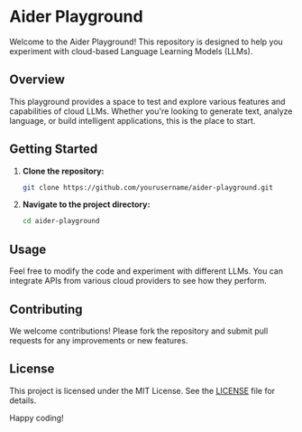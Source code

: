 # Aider Playground

Welcome to the Aider Playground! This repository is designed to help you experiment with cloud-based Language Learning Models (LLMs).

## Overview

This playground provides a space to test and explore various features and capabilities of cloud LLMs. Whether you're looking to generate text, analyze language, or build intelligent applications, this is the place to start.

## Getting Started

1. **Clone the repository:**
    ```sh
    git clone https://github.com/yourusername/aider-playground.git
    ```
2. **Navigate to the project directory:**
    ```sh
    cd aider-playground
    ```

## Usage

Feel free to modify the code and experiment with different LLMs. You can integrate APIs from various cloud providers to see how they perform.

## Contributing

We welcome contributions! Please fork the repository and submit pull requests for any improvements or new features.

## License

This project is licensed under the MIT License. See the [LICENSE](LICENSE) file for details.

Happy coding!